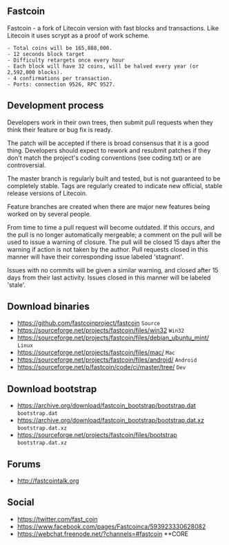 ## Fastcoin

Fastcoin - a fork of Litecoin version with fast blocks and transactions. Like Litecoin it uses scrypt as a proof of work scheme.

	- Total coins will be 165,888,000.
	- 12 seconds block target
	- Difficulty retargets once every hour
	- Each block will have 32 coins, will be halved every year (or 2,592,000 blocks).
	- 4 confirmations per transaction.
	- Ports: connection 9526, RPC 9527.

## Development process

Developers work in their own trees, then submit pull requests when
they think their feature or bug fix is ready.

The patch will be accepted if there is broad consensus that it is a
good thing.  Developers should expect to rework and resubmit patches
if they don't match the project's coding conventions (see coding.txt)
or are controversial.

The master branch is regularly built and tested, but is not guaranteed
to be completely stable. Tags are regularly created to indicate new
official, stable release versions of Litecoin.

Feature branches are created when there are major new features being
worked on by several people.

From time to time a pull request will become outdated. If this occurs, and
the pull is no longer automatically mergeable; a comment on the pull will
be used to issue a warning of closure. The pull will be closed 15 days
after the warning if action is not taken by the author. Pull requests closed
in this manner will have their corresponding issue labeled 'stagnant'.

Issues with no commits will be given a similar warning, and closed after
15 days from their last activity. Issues closed in this manner will be 
labeled 'stale'. 

## Download binaries

* https://github.com/fastcoinproject/fastcoin `Source`
* https://sourceforge.net/projects/fastcoin/files/win32 `Win32`
* https://sourceforge.net/projects/fastcoin/files/debian_ubuntu_mint/ `Linux`
* https://sourceforge.net/projects/fastcoin/files/mac/ `Mac`
* https://sourceforge.net/projects/fastcoin/files/android/ `Android`
* https://sourceforge.net/p/fastcoin/code/ci/master/tree/ `Dev`

## Download bootstrap

* https://archive.org/download/fastcoin_bootstrap/bootstrap.dat `bootstrap.dat`
* https://archive.org/download/fastcoin_bootstrap/bootstrap.dat.xz `bootstrap.dat.xz`
* https://sourceforge.net/projects/fastcoin/files/bootstrap `bootstrap.dat.xz`

## Forums

* http://fastcointalk.org

## Social

* https://twitter.com/fast_coin
* https://www.facebook.com/pages/Fastcoinca/593923330628082
* https://webchat.freenode.net/?channels=#fastcoin
**CORE


